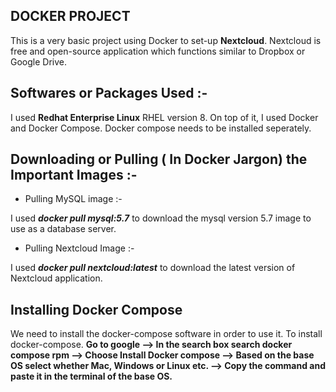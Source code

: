 
## DOCKER PROJECT 

This is a very basic project using Docker to set-up **Nextcloud**. Nextcloud is free and open-source application which functions similar to Dropbox or Google Drive.

                                                      
## Softwares or Packages Used :- 
                                                     
I used **Redhat Enterprise Linux** RHEL version 8. On top of it, I used Docker and Docker Compose. Docker compose needs to be installed seperately.


## Downloading or Pulling ( In Docker Jargon) the Important Images :-

- Pulling MySQL image :-

I used ***docker pull mysql:5.7*** to download the mysql version 5.7 image to use as a database server.

- Pulling Nextcloud Image :-

I used ***docker pull nextcloud:latest*** to download the latest version of Nextcloud application.


## Installing Docker Compose

We need to install the docker-compose software in order to use it. To install docker-compose.
**Go to google --> In the search box search docker compose rpm --> Choose Install Docker compose --> Based on the base OS select whether Mac, Windows or Linux etc. --> Copy the command and paste it in the terminal of the base OS.**







